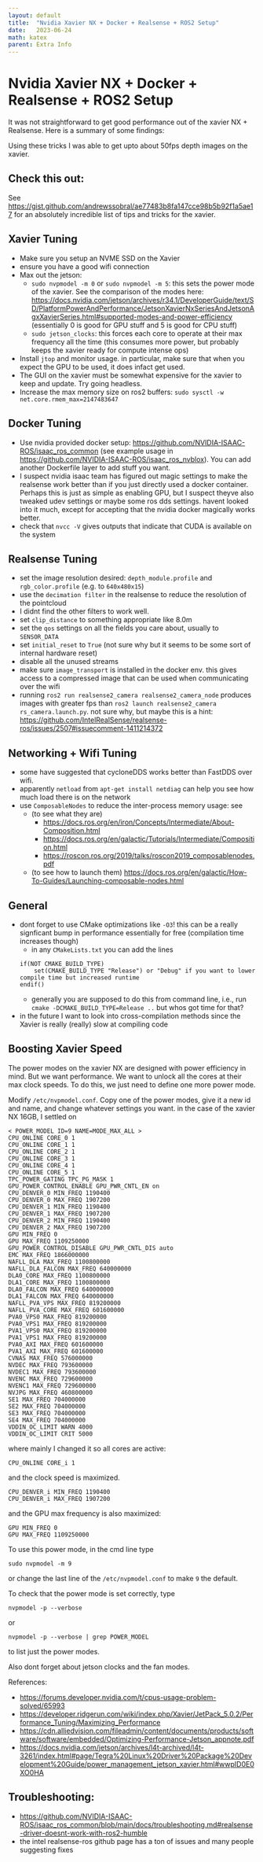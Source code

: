 ```yaml
---
layout: default
title:  "Nvidia Xavier NX + Docker + Realsense + ROS2 Setup"
date:   2023-06-24
math: katex
parent: Extra Info
---
```


# Nvidia Xavier NX + Docker + Realsense + ROS2 Setup

It was not straightforward to get good performance out of the xavier NX + Realsense. Here is a summary of some findings:

Using these tricks I was able to get upto about 50fps depth images on the xavier. 

## Check this out:
See https://gist.github.com/andrewssobral/ae77483b8fa147cce98b5b92f1a5ae17 for an absolutely incredible list of tips and tricks for the xavier.

## Xavier Tuning
- Make sure you setup an NVME SSD on the Xavier
- ensure you have a good wifi connection
- Max out the jetson:
    - `sudo nvpmodel -m 0` or `sudo nvpmodel -m 5`: this sets the power mode of the xavier.  See the comparison of the modes here: https://docs.nvidia.com/jetson/archives/r34.1/DeveloperGuide/text/SD/PlatformPowerAndPerformance/JetsonXavierNxSeriesAndJetsonAgxXavierSeries.html#supported-modes-and-power-efficiency (essentially 0 is good for GPU stuff and 5 is good for CPU stuff)
    - `sudo jetson_clocks`: this forces each core to operate at their max frequency all the time (this consumes more power, but probably keeps the xavier ready for compute intense ops)
- Install `jtop` and monitor usage. in particular, make sure that when you expect the GPU to be used, it does infact get used. 
- The GUI on the xavier must be somewhat expensive for the xavier to keep and update. Try going headless.  
- Increase the max memory size on ros2 buffers: `sudo sysctl -w net.core.rmem_max=2147483647`

## Docker Tuning
- Use nvidia provided docker setup: https://github.com/NVIDIA-ISAAC-ROS/isaac_ros_common (see example usage in https://github.com/NVIDIA-ISAAC-ROS/isaac_ros_nvblox). You can add another Dockerfile layer to add stuff you want.
- I suspect nvidia isaac team has figured out magic settings to make the realsense work better than if you just directly used a docker container. Perhaps this is just as simple as enabling GPU, but I suspect theyve also tweaked udev settings or maybe some ros dds settings. havent looked into it much, except for accepting that the nvidia docker magically works better.
- check that `nvcc -V` gives outputs that indicate that CUDA is available on the system

## Realsense Tuning
- set the image resolution desired: `depth_module.profile` and `rgb_color.profile` (e.g. to `640x480x15`)
- use the `decimation filter` in the realsense to reduce the resolution of the pointcloud
- I didnt find the other filters to work well.
- set `clip_distance` to something appropriate like 8.0m
- set the `qos` settings on all the fields you care about, usually to `SENSOR_DATA`
- set `initial_reset` to `True` (not sure why but it seems to be some sort of internal hardware reset)
- disable all the unused streams
- make sure `image_transport` is installed in the docker env. this gives access to a compressed image  that can be used when communicating over the wifi
- running `ros2 run realsense2_camera realsense2_camera_node` produces images with greater fps than `ros2 launch realsense2_camera rs_camera.launch.py`. not sure why, but maybe this is a hint: https://github.com/IntelRealSense/realsense-ros/issues/2507#issuecomment-1411214372

## Networking + Wifi Tuning
- some have suggested that cycloneDDS works better than FastDDS over wifi.
- apparently `netload` from `apt-get install netdiag` can help you see how much load there is on the network
- use `ComposableNodes` to reduce the inter-process memory usage: see
    - (to see what they are) 
      - https://docs.ros.org/en/iron/Concepts/Intermediate/About-Composition.html
      - https://docs.ros.org/en/galactic/Tutorials/Intermediate/Composition.html
      - https://roscon.ros.org/2019/talks/roscon2019_composablenodes.pdf
    - (to see how to launch them) https://docs.ros.org/en/galactic/How-To-Guides/Launching-composable-nodes.html

## General
- dont forget to use CMake optimizations like `-O3`! this can be a really signficant bump in performance essentially for free (compilation time increases though)
    - in any `CMakeLists.txt` you can add the lines
    ```
    if(NOT CMAKE_BUILD_TYPE)
        set(CMAKE_BUILD_TYPE "Release") or "Debug" if you want to lower compile time but increased runtime
    endif()
    ```
    - generally you are supposed to do this from command line, i.e., run `cmake -DCMAKE_BUILD_TYPE=Release ..` but whos got time for that?
- in the future I want to look into cross-compilation methods since the Xavier is really (really) slow at compiling code

## Boosting Xavier Speed
The power modes on the xavier NX are designed with power efficiency in mind. But we want performance. We want to unlock all the cores at their max clock speeds. To do this, we just need to define one more power mode. 

Modify `/etc/nvpmodel.conf`.  Copy one of the power modes, give it a new id and name, and change whatever settings you want. in the case of the xavier NX 16GB, I settled on

```
< POWER_MODEL ID=9 NAME=MODE_MAX_ALL >
CPU_ONLINE CORE_0 1
CPU_ONLINE CORE_1 1
CPU_ONLINE CORE_2 1
CPU_ONLINE CORE_3 1
CPU_ONLINE CORE_4 1
CPU_ONLINE CORE_5 1
TPC_POWER_GATING TPC_PG_MASK 1
GPU_POWER_CONTROL_ENABLE GPU_PWR_CNTL_EN on
CPU_DENVER_0 MIN_FREQ 1190400
CPU_DENVER_0 MAX_FREQ 1907200
CPU_DENVER_1 MIN_FREQ 1190400
CPU_DENVER_1 MAX_FREQ 1907200
CPU_DENVER_2 MIN_FREQ 1190400
CPU_DENVER_2 MAX_FREQ 1907200
GPU MIN_FREQ 0
GPU MAX_FREQ 1109250000
GPU_POWER_CONTROL_DISABLE GPU_PWR_CNTL_DIS auto
EMC MAX_FREQ 1866000000
NAFLL_DLA MAX_FREQ 1100800000
NAFLL_DLA_FALCON MAX_FREQ 640000000
DLA0_CORE MAX_FREQ 1100800000
DLA1_CORE MAX_FREQ 1100800000
DLA0_FALCON MAX_FREQ 640000000
DLA1_FALCON MAX_FREQ 640000000
NAFLL_PVA_VPS MAX_FREQ 819200000
NAFLL_PVA_CORE MAX_FREQ 601600000
PVA0_VPS0 MAX_FREQ 819200000
PVA0_VPS1 MAX_FREQ 819200000
PVA1_VPS0 MAX_FREQ 819200000
PVA1_VPS1 MAX_FREQ 819200000
PVA0_AXI MAX_FREQ 601600000
PVA1_AXI MAX_FREQ 601600000
CVNAS MAX_FREQ 576000000
NVDEC MAX_FREQ 793600000
NVDEC1 MAX_FREQ 793600000
NVENC MAX_FREQ 729600000
NVENC1 MAX_FREQ 729600000
NVJPG MAX_FREQ 460800000
SE1 MAX_FREQ 704000000
SE2 MAX_FREQ 704000000
SE3 MAX_FREQ 704000000
SE4 MAX_FREQ 704000000
VDDIN_OC_LIMIT WARN 4000
VDDIN_OC_LIMIT CRIT 5000
```

where mainly I changed it so all cores are active:
```
CPU_ONLINE CORE_i 1
```
and the clock speed is maximized.
```
CPU_DENVER_i MIN_FREQ 1190400
CPU_DENVER_i MAX_FREQ 1907200
```
and the GPU max frequency is also maximized:
```
GPU MIN_FREQ 0
GPU MAX_FREQ 1109250000
```

To use this power mode, in the cmd line type
```
sudo nvpmodel -m 9
```
or change the last line of the `/etc/nvpmodel.conf` to make `9` the default.

To check that the power mode is set correctly, type
```
nvpmodel -p --verbose
```
or
```
nvpmodel -p --verbose | grep POWER_MODEL
```
to list just the power modes. 

Also dont forget about jetson clocks and the fan modes. 

References:
- https://forums.developer.nvidia.com/t/cpus-usage-problem-solved/65993
- https://developer.ridgerun.com/wiki/index.php/Xavier/JetPack_5.0.2/Performance_Tuning/Maximizing_Performance
- https://cdn.alliedvision.com/fileadmin/content/documents/products/software/software/embedded/Optimizing-Performance-Jetson_appnote.pdf
- https://docs.nvidia.com/jetson/archives/l4t-archived/l4t-3261/index.html#page/Tegra%20Linux%20Driver%20Package%20Development%20Guide/power_management_jetson_xavier.html#wwpID0E0XO0HA


## Troubleshooting:
- https://github.com/NVIDIA-ISAAC-ROS/isaac_ros_common/blob/main/docs/troubleshooting.md#realsense-driver-doesnt-work-with-ros2-humble
- the intel realsense-ros github page has a ton of issues and many people suggesting fixes